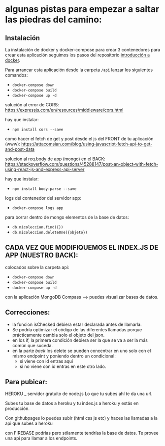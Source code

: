 # algunas pistas para empezar a saltar las piedras del camino:

## Instalación

La instalación de docker y docker-compose para crear 3 contenedores para crear esta aplicación seguimos los pasos del repositorio [introducción a docker](https://github.com/manufosela/introduccion-docker).


Para arrancar esta aplicación desde la carpeta `/api` lanzar los siguientes comandos:
- `docker-compose down`
- `docker-compose build`
- `docker-compose up -d`

solución al error de CORS:
https://expressjs.com/en/resources/middleware/cors.html

hay que instalar:
- `npm install cors --save`


como hacer el fetch de get y post desde el js del FRONT de tu aplicación (www):
https://attacomsian.com/blog/using-javascript-fetch-api-to-get-and-post-data

solucion al req.body de app (mongo) en el BACK:
https://stackoverflow.com/questions/45288147/post-an-object-with-fetch-using-react-js-and-express-api-server

hay que instalar: 
- `npm install body-parse --save`

logs del contenedor del servidor app:
- `docker-compose logs app`

para borrar dentro de mongo elementos de la base de datos:
- `db.micoleccion.find({})`
- `db.micoleccion.deleteOne({objeto})`

## CADA VEZ QUE MODIFIQUEMOS EL INDEX.JS DE APP (NUESTRO BACK):

colocados sobre la carpeta api:

- `docker-compose down`
- `docker-compose build`
- `docker-compose up -d`


con la aplicación MongoDB Compass --> puedes visualizar bases de datos.


## Correcciones: 
- la funcion isChecked debiera estar declarada antes de llamarla.
- Se podría optimizar el código de las diferentes llamadas porque prácticamente cambia solo el objeto del json.
- en los if, la primera condición debiera ser la que se va a ser la más común que suceda.
- en la parte _back_ los delete se pueden concentrar en uno solo con el mismo endpoint y poniendo dentro un condicional:
    - si viene con id entras aquí
    - si no viene con id entras en este otro lado.

## Para pubicar:
HEROKU _ servidor gratuito de node.js  Lo que tu subes ahí te da una url. 

Subes tu base de datos a heroku y tu index.js a heroku y estás en producción.

Con githubpages lo puedes subir (html css js etc) y haces las llamadas a la api que subes a heroku

con FIREBASE podrías pero sólamente tendrías la base de datos. Te provee una api para llamar a los endpoints. 

